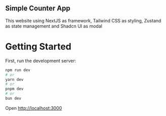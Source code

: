 ## Simple Counter App

This website using NextJS as framework, Tailwind CSS as styling, Zustand as state management and Shadcn UI as modal


# Getting Started

First, run the development server:

```bash
npm run dev
# or
yarn dev
# or
pnpm dev
# or
bun dev
```

Open [http://localhost:3000](http://localhost:3000) 

